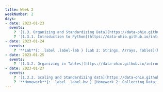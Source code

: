 ```yaml
---
title: Week 2
weekNumber: 2
days:
- date: 2023-01-23
  events:
    ? '[1.3. Organizing and Standardizing Data](https://data-ohio.github.io/introductory-data-science/1/3/1_3_organize_data.html)'
    ? '[1.3.1. Introduction to Python](https://data-ohio.github.io/introductory-data-science/1/3/intro_python.html)'
- date: 2023-01-24
  events:
    ? '**Lab**{: .label .label-lab } [Lab 2: Strings, Arrays, Tables](https://jupyterhub.academic.kube.ohio.edu/hub/user-redirect/git-pull?repo=https%3A%2F%2Fgithub.com%2Fdata-ohio%2FMATH2530_Spring22-23&urlpath=lab%2Ftree%2FMATH2530_Spring22-23%2Flab%2Flab02%2Flab02.ipynb&branch=main)'
- date: 2023-01-25
  events:
    ? '[1.3.2. Organizing in Tables](https://data-ohio.github.io/introductory-data-science/1/3/organize_table.html)'
- date: 2023-01-27
  events:
    ? '[1.3.3. Scaling and Standardizing data](https://data-ohio.github.io/introductory-data-science/1/3/scaling.html)'
    ? '**Homework**{: .label .label-hw } [Homework 2: Collecting Data; Arrays and Tables](https://jupyterhub.academic.kube.ohio.edu/hub/user-redirect/git-pull?repo=https%3A%2F%2Fgithub.com%2Fdata-ohio%2FMATH2530_Spring22-23&urlpath=lab%2Ftree%2FMATH2530_Spring22-23%2Fhw%2Fhw02%2Fhw02.ipynb&branch=main)'
---
```

